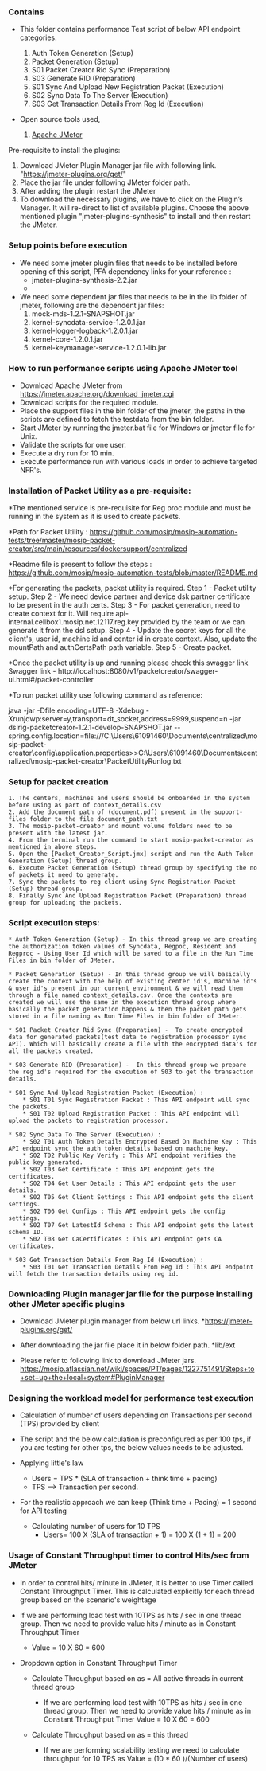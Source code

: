 
### Contains
* This folder contains performance Test script of below API endpoint categories.
    01. Auth Token Generation (Setup)
    02. Packet Generation (Setup)
    03. S01 Packet Creator Rid Sync (Preparation)
    04. S03 Generate RID (Preparation)
    04. S01 Sync And Upload New Registration Packet (Execution)
    05. S02 Sync Data To The Server (Execution)
    06. S03 Get Transaction Details From Reg Id (Execution)


* Open source tools used,
    1. [Apache JMeter](https://jmeter.apache.org/)

Pre-requisite to install the plugins:
1. Download JMeter Plugin Manager jar file with following link. "https://jmeter-plugins.org/get/"
2. Place the jar file under following JMeter folder path.
3. After adding the plugin restart the JMeter 
4. To download the necessary plugins, we have to click on the Plugin’s Manager. It will re-direct to list of available plugins. Choose the above mentioned plugin "jmeter-plugins-synthesis" to install and then restart the JMeter.

### Setup points before execution

* We need some jmeter plugin files that needs to be installed before opening of this script, PFA dependency links for your reference : 
	* jmeter-plugins-synthesis-2.2.jar
	* <!-- https://jmeter-plugins.org/files/packages/jpgc-synthesis-2.2.zip -->
* We need some dependent jar files that needs to be in the lib folder of jmeter, following are the dependent jar files:
	1. mock-mds-1.2.1-SNAPSHOT.jar
	2. kernel-syncdata-service-1.2.0.1.jar
	3. kernel-logger-logback-1.2.0.1.jar
	4. kernel-core-1.2.0.1.jar
	5. kernel-keymanager-service-1.2.0.1-lib.jar

### How to run performance scripts using Apache JMeter tool
* Download Apache JMeter from https://jmeter.apache.org/download_jmeter.cgi
* Download scripts for the required module.
* Place the support files in the bin folder of the jmeter, the paths in the scripts are defined to fetch the testdata from the bin folder.
* Start JMeter by running the jmeter.bat file for Windows or jmeter file for Unix. 
* Validate the scripts for one user.
* Execute a dry run for 10 min.
* Execute performance run with various loads in order to achieve targeted NFR's.

### Installation of Packet Utility as a pre-requisite: 

*The mentioned service is pre-requisite for Reg proc module and must be running in the system as it is used to create packets.

*Path for Packet Utility : https://github.com/mosip/mosip-automation-tests/tree/master/mosip-packet-creator/src/main/resources/dockersupport/centralized 

*Readme file is present to follow the steps : https://github.com/mosip/mosip-automation-tests/blob/master/README.md 

*For generating the packets, packet utility is required.
	Step 1 - Packet utility setup.
	Step 2 - We need device partner and device dsk partner certificate to be present in the auth certs.
	Step 3 - For packet generation, need to create context for it. Will require api-internal.cellbox1.mosip.net.12117.reg.key provided by the team or we can generate it from the dsl setup.
	Step 4 - Update the secret keys for all the client's, user id, machine id and center id in create context. Also, update the mountPath and authCertsPath path variable.
	Step 5 - Create packet.

*Once the packet utility is up and running please check this swagger link
	Swagger link - http://localhost:8080/v1/packetcreator/swagger-ui.html#/packet-controller

*To run packet utility use following command as reference:

java -jar -Dfile.encoding=UTF-8 -Xdebug -Xrunjdwp:server=y,transport=dt_socket,address=9999,suspend=n -jar dslrig-packetcreator-1.2.1-develop-SNAPSHOT.jar --spring.config.location=file:///C:\Users\61091460\Documents\centralized\mosip-packet-creator\config\application.properties>>C:\Users\61091460\Documents\centralized\mosip-packet-creator\PacketUtilityRunlog.txt

###  Setup for packet creation
	1. The centers, machines and users should be onboarded in the system before using as part of context_details.csv 	
	2. Add the document path of (document.pdf) present in the support-files folder to the file document_path.txt
	3. The mosip-packet-creator and mount volume folders need to be present with the latest jar.
	4. From the terminal run the command to start mosip-packet-creator as mentioned in above steps.
	5. Open the [Packet_Creator_Script.jmx] script and run the Auth Token Generation (Setup) thread group.
	6. Execute Packet Generation (Setup) thread group by specifying the no of packets it need to generate.
	7. Sync the packets to reg client using Sync Registration Packet (Setup) thread group.
	8. Finally Sync And Upload Registration Packet (Preparation) thread group for uploading the packets.

### Script execution steps:

	* Auth Token Generation (Setup) - In this thread group we are creating the authorization token values of Syncdata, Regpoc, Resident and Regproc - Using User Id which will be saved to a file in the Run Time Files in bin folder of JMeter.

	* Packet Generation (Setup) - In this thread group we will basically create the context with the help of existing center id's, machine id's & user id's present in our current environment & we will read them through a file named context_details.csv. Once the contexts are created we will use the same in the execution thread group where basically the packet generation happens & then the packet path gets stored in a file naming as Run Time Files in bin folder of JMeter.

	* S01 Packet Creator Rid Sync (Preparation) -  To create encrypted data for generated packets(test data to registration processor sync API). Which will basically create a file with the encrypted data's for all the packets created.

	* S03 Generate RID (Preparation) -  In this thread group we prepare the reg id's required for the execution of S03 to get the transaction details.

	* S01 Sync And Upload Registration Packet (Execution) : 
		* S01 T01 Sync Registration Packet : This API endpoint will sync the packets.
		* S01 T02 Upload Registration Packet : This API endpoint will upload the packets to registration processor.
	
	* S02 Sync Data To The Server (Execution) :
		* S02 T01 Auth Token Details Encrypted Based On Machine Key : This API endpoint sync the auth token details based on machine key.
		* S02 T02 Public Key Verify : This API endpoint verifies the public key generated.
		* S02 T03 Get Certificate : This API endpoint gets the certificates.
		* S02 T04 Get User Details : This API endpoint gets the user details.
		* S02 T05 Get Client Settings : This API endpoint gets the client settings.
		* S02 T06 Get Configs : This API endpoint gets the config settings.
		* S02 T07 Get LatestId Schema : This API endpoint gets the latest schema ID.
		* S02 T08 Get CaCertificates : This API endpoint gets CA certificates.

	* S03 Get Transaction Details From Reg Id (Execution) :
		* S03 T01 Get Transaction Details From Reg Id : This API endpoint will fetch the transaction details using reg id.
 

### Downloading Plugin manager jar file for the purpose installing other JMeter specific plugins

* Download JMeter plugin manager from below url links.
	*https://jmeter-plugins.org/get/

* After downloading the jar file place it in below folder path.
	*lib/ext

* Please refer to following link to download JMeter jars.
	https://mosip.atlassian.net/wiki/spaces/PT/pages/1227751491/Steps+to+set+up+the+local+system#PluginManager
		
### Designing the workload model for performance test execution

* Calculation of number of users depending on Transactions per second (TPS) provided by client

* The script and the below calculation is preconfigured as per 100 tps, if you are testing for other tps, the below values needs to be adjusted.

* Applying little's law
	* Users = TPS * (SLA of transaction + think time + pacing)
	* TPS --> Transaction per second.
	
* For the realistic approach we can keep (Think time + Pacing) = 1 second for API testing
	* Calculating number of users for 10 TPS
		* Users= 100 X (SLA of transaction + 1)
		       = 100 X (1 + 1)
			   = 200
			   
### Usage of Constant Throughput timer to control Hits/sec from JMeter

* In order to control hits/ minute in JMeter, it is better to use Timer called Constant Throughput Timer.  This is calculated explicitly for each thread group based on the scenario's weightage

* If we are performing load test with 10TPS as hits / sec in one thread group. Then we need to provide value hits / minute as in Constant Throughput Timer
	* Value = 10 X 60
			= 600

* Dropdown option in Constant Throughput Timer
	* Calculate Throughput based on as = All active threads in current thread group
		* If we are performing load test with 10TPS as hits / sec in one thread group. Then we need to provide value hits / minute as in Constant Throughput Timer
	 			Value = 10 X 60
					  = 600
		  
	* Calculate Throughput based on as = this thread
		* If we are performing scalability testing we need to calculate throughput for 10 TPS as 
          Value = (10 * 60 )/(Number of users)

